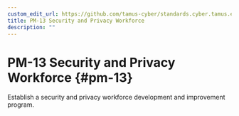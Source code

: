 ```yaml
---
custom_edit_url: https://github.com/tamus-cyber/standards.cyber.tamus.edu/tree/main/content/tamus.edu/TAMUS_profile.xml
title: PM-13 Security and Privacy Workforce
description: ""
---
```


# PM-13 Security and Privacy Workforce {#pm-13}

Establish a security and privacy workforce development and improvement program.

